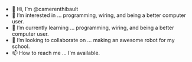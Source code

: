 - 👋 Hi, I’m @camerenthibault
- 👀 I’m interested in ... programming, wiring, and being a better computer user.
- 🌱 I’m currently learning ... programming, wiring, and being a better computer user.
- 💞️ I’m looking to collaborate on ... making an awesome robot for my school.
- 📫 How to reach me ... I'm available.

<!---
camerenthibault/camerenthibault is a ✨ special ✨ repository because its `README.md` (this file) appears on your GitHub profile.
You can click the Preview link to take a look at your changes.
--->
